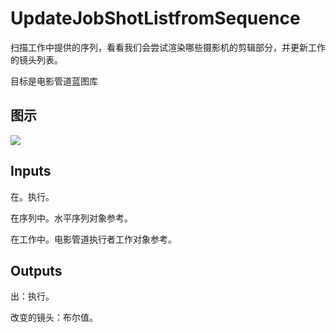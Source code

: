 # UpdateJobShotListfromSequence

扫描工作中提供的序列，看看我们会尝试渲染哪些摄影机的剪辑部分，并更新工作的镜头列表。

目标是电影管道蓝图库

## 图示

![]($-20221218-20101265.png)

## Inputs

在。执行。

在序列中。水平序列对象参考。

在工作中。电影管道执行者工作对象参考。  

## Outputs

出：执行。

改变的镜头：布尔值。
